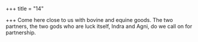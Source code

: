 +++
title = "14"

+++
Come here close to us with bovine and equine goods.
The two partners, the two gods who are luck itself, Indra and Agni, do  we call on for partnership.